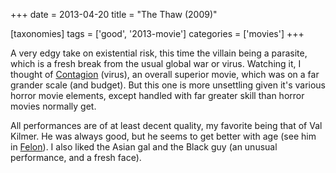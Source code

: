+++
date = 2013-04-20
title = "The Thaw (2009)"

[taxonomies]
tags = ['good', '2013-movie']
categories = ['movies']
+++

A very edgy take on existential risk, this time the villain being a
parasite, which is a fresh break from the usual global war or virus.
Watching it, I thought of [Contagion] (virus), an overall superior
movie, which was on a far grander scale (and budget). But this one is
more unsettling given it's various horror movie elements, except
handled with far greater skill than horror movies normally get.

All performances are of at least decent quality, my favorite being that
of Val Kilmer. He was always good, but he seems to get better with age
(see him in [Felon]). I also liked the Asian gal and the Black guy (an
unusual performance, and a fresh face).

  [Contagion]: http://tshepang.net/contagion-2011
  [Felon]: http://tshepang.net/felon-2008
